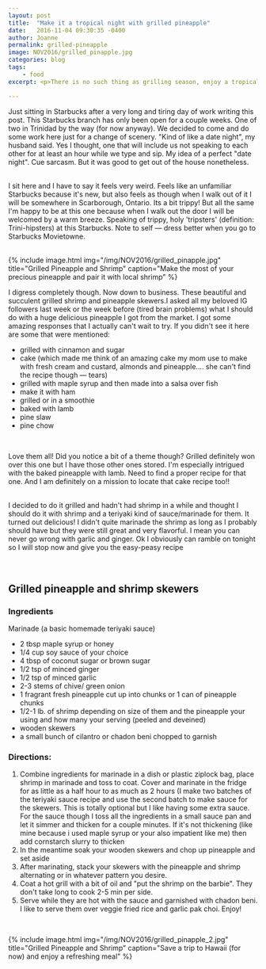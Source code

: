 ```yaml
---
layout: post
title:  "Make it a tropical night with grilled pineapple"
date:   2016-11-04 09:30:35 -0400
author: Joanne
permalink: grilled-pineapple
image: NOV2016/grilled_pinapple.jpg
categories: blog
tags:
    - food
excerpt: <p>There is no such thing as grilling season, enjoy a tropical meal any day of the year</p>

---
```


Just sitting in Starbucks after a very long and tiring day of work writing this post. This Starbucks branch has only been open for a couple weeks. One of two in Trinidad by the way (for now anyway).  We decided to come and do some work here just for a change of scenery.  "Kind of like a date night", my husband said.  Yes I thought, one that will include us not speaking to each other for at least an hour while we type and sip.  My idea of a perfect "date night". Cue sarcasm. But it was good to get out of the house nonetheless.
<br><br>

I sit here and I have to say it feels very weird.  Feels like an unfamiliar Starbucks because it's new, but also feels as though when I walk out of it I will be somewhere in Scarborough, Ontario.  Its a bit trippy! But all the same I'm happy to be at this one because when I walk out the door I will be welcomed by a warm breeze.  Speaking of trippy, holy 'tripsters' (definition: Trini-hipsters) at this Starbucks.  Note to self &mdash; dress better when you go to Starbucks Movietowne.  
<br>

{% include image.html
            img="/img/NOV2016/grilled_pinapple.jpg"
            title="Grilled Pineapple and Shrimp"
            caption="Make the most of your precious pineapple and pair it with local shrimp" %}

I digress completely though.  Now down to business. These beautiful and succulent grilled shrimp and pineapple skewers.I asked all my beloved IG followers last week or the week before (tired brain problems) what I should do with a huge delicious pineapple I got from the market.  I got some amazing responses that I actually can't wait to try.  If you didn't see it here are some that were mentioned:

* grilled with cinnamon and sugar
* cake (which made me think of an amazing cake my mom use to make with fresh cream and custard, almonds and pineapple.... she can't find the recipe though &mdash; tears)
* grilled with maple syrup and then made into a salsa over fish
* make it with ham
* grilled or in a smoothie
* baked with lamb
* pine slaw
* pine chow
<br>

Love them all! Did you notice a bit of a theme though? Grilled definitely won over this one but I have those other ones stored.  I'm especially intrigued with the baked pineapple with lamb.  Need to find a proper recipe for that one.  And I am definitely on a mission to locate that cake recipe too!!
<br><br>

I decided to do it grilled and hadn't had shrimp in a while and thought I should do it with shrimp and a teriyaki kind of sauce/marinade for them. It turned out delicious! I didn't quite marinade the shrimp as long as I probably should have but they were still great and very flavorful. I mean you can never go wrong with garlic and ginger. Ok I obviously can ramble on  tonight so I will stop now and give you the easy-peasy recipe
<br><br><br>

## Grilled pineapple and shrimp skewers

### Ingredients
Marinade (a basic homemade teriyaki sauce)

* 2 tbsp maple syrup or honey
* 1/4 cup soy sauce of your choice
* 4 tbsp of coconut sugar or brown sugar
* 1/2 tsp of minced ginger
* 1/2 tsp of minced garlic
* 2-3 stems of chive/ green onion
* 1 fragrant fresh pineapple cut up into chunks or 1 can of pineapple chunks
* 1/2-1 lb. of shrimp depending on size of them and the pineapple your using and how many your serving (peeled and deveined)
* wooden skewers
* a small bunch of cilantro or chadon beni chopped to garnish

### Directions:
1. Combine ingredients for marinade in a dish or plastic ziplock bag, place shrimp in marinade and toss to coat. Cover and marinate in the fridge for as little as a half hour to as much as 2 hours (I make two batches of the teriyaki sauce recipe and use the second batch to make sauce for the skewers.  This is totally optional but I like having some extra sauce.  For the sauce though I toss all the ingredients in a small sauce pan and let it simmer and thicken for a couple minutes. If it's not thickening (like mine because i used maple syrup or your also impatient like me) then add cornstarch slurry to thicken
2. In the meantime soak your wooden skewers and chop up pineapple and set aside
3. After marinating, stack your skewers with the pineapple and shrimp alternating or in whatever pattern you desire.
4. Coat a hot grill with a bit of oil and "put the shrimp on the barbie". They don't take long to cook 2-5 min per side.
5. Serve while they are hot with the sauce and garnished with chadon beni. I like to serve them over veggie fried rice and garlic pak choi. Enjoy!
<br>

{% include image.html
            img="/img/NOV2016/grilled_pinapple_2.jpg"
            title="Grilled Pineapple and Shrimp"
            caption="Save a trip to Hawaii (for now) and enjoy a refreshing meal" %}
